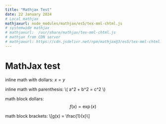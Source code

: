 ```yaml
---
title: "Mathjax Test"
date: 22 January 2024
# Local mathjax
mathjaxurl: node_modules/mathjax/es5/tex-mml-chtml.js
# systemwide mathjax
# mathjaxurl:  /usr/share/mathjax/tex-mml-chtml.js
# mathjax from CDN server
# mathjaxurl: https://cdn.jsdelivr.net/npm/mathjax@3/es5/tex-mml-chtml.js
---
```


# MathJax test

inline math with dollars: $x = y$

inline math with parenthesis: \\( a^2 + b^2 = c^2 \\)

math block dollars: $$f(x) = \exp(x)$$

math block brackets: \\[g(x) = \\frac{1}{x}\\]
